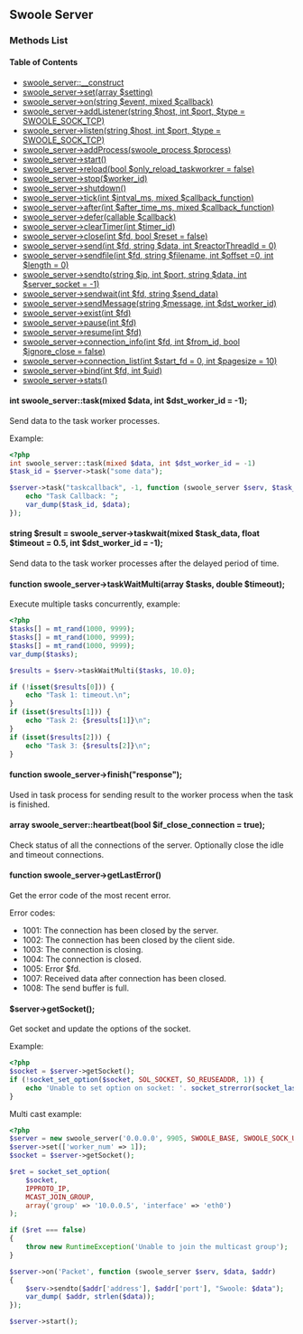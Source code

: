 ## Swoole Server

### Methods List

#### Table of Contents

- [swoole_server::__construct](/modules/swoole-server/methods/construct.md)
- [swoole_server->set(array $setting)](/modules/swoole-server/methods/set.md)
- [swoole_server->on(string $event, mixed $callback)](/modules/swoole-server/methods/on.md)
- [swoole_server->addListener(string $host, int $port, $type = SWOOLE_SOCK_TCP)](/modules/swoole-server/methods/addListener.md)
- [swoole_server->listen(string $host, int $port, $type = SWOOLE_SOCK_TCP)](/modules/swoole-server/methods/listen.md)
- [swoole_server->addProcess(swoole_process $process)](/modules/swoole-server/methods/addProcess.md)
- [swoole_server->start()](/modules/swoole-server/methods/start.md)
- [swoole_server->reload(bool $only_reload_taskworkrer = false)](/modules/swoole-server/methods/reload.md)
- [swoole_server->stop($worker_id)](/modules/swoole-server/methods/stop.md)
- [swoole_server->shutdown()](/modules/swoole-server/methods/shutdown.md)
- [swoole_server->tick(int $intval_ms, mixed $callback_function)](/modules/swoole-server/methods/tick.md)
- [swoole_server->after(int $after_time_ms, mixed $callback_function)](/modules/swoole-server/methods/after.md)
- [swoole_server->defer(callable $callback)](/modules/swoole-server/methods/defer.md)
- [swoole_server->clearTimer(int $timer_id)](/modules/swoole-server/methods/clearTimer.md)
- [swoole_server->close(int $fd, bool $reset = false)](/modules/swoole-server/methods/close.md)
- [swoole_server->send(int $fd, string $data, int $reactorThreadId = 0)](/modules/swoole-server/methods/send.md)
- [swoole_server->sendfile(int $fd, string $filename, int $offset =0, int $length = 0)](/modules/swoole-server/methods/sendfile.md)
- [swoole_server->sendto(string $ip, int $port, string $data, int $server_socket = -1)](/modules/swoole-server/methods/sendto.md)
- [swoole_server->sendwait(int $fd, string $send_data)](/modules/swoole-server/methods/send_wait.md)
- [swoole_server->sendMessage(string $message, int $dst_worker_id)](/modules/swoole-server/methods/sendMessage.md)
- [swoole_server->exist(int $fd)](/modules/swoole-server/methods/exit.md)
- [swoole_server->pause(int $fd)](/modules/swoole-server/methods/pause.md)
- [swoole_server->resume(int $fd)](/modules/swoole-server/methods/resume.md)
- [swoole_server->connection_info(int $fd, int $from_id, bool $ignore_close = false)](/modules/swoole-server/methods/connection_info.md)
- [swoole_server->connection_list(int $start_fd = 0, int $pagesize = 10)](/modules/swoole-server/methods/connection_list.md)
- [swoole_server->bind(int $fd, int $uid)](/modules/swoole-server/methods/bind.md)
- [swoole_server->stats()](/modules/swoole-server/methods/stats.md)


#### int swoole_server::task(mixed $data, int $dst_worker_id = -1);

Send data to the task worker processes.

Example:

``` php
<?php
int swoole_server::task(mixed $data, int $dst_worker_id = -1) 
$task_id = $server->task("some data");

$server->task("taskcallback", -1, function (swoole_server $serv, $task_id, $data) {
    echo "Task Callback: ";
    var_dump($task_id, $data);
});
```

#### string $result = swoole_server->taskwait(mixed $task_data, float $timeout = 0.5, int $dst_worker_id = -1);

Send data to the task worker processes after the delayed period of time.

#### function swoole_server->taskWaitMulti(array $tasks, double $timeout);

Execute multiple tasks concurrently, example:

``` php
<?php
$tasks[] = mt_rand(1000, 9999); 
$tasks[] = mt_rand(1000, 9999); 
$tasks[] = mt_rand(1000, 9999); 
var_dump($tasks);

$results = $serv->taskWaitMulti($tasks, 10.0);

if (!isset($results[0])) {
    echo "Task 1: timeout.\n";
}
if (isset($results[1])) {
    echo "Task 2: {$results[1]}\n";
}
if (isset($results[2])) {
    echo "Task 3: {$results[2]}\n";
}
```

#### function swoole_server->finish("response");

Used in task process for sending result to the worker process when the task is finished.

#### array swoole_server::heartbeat(bool $if_close_connection = true);

Check status of all the connections of the server. Optionally close the idle and timeout connections.

#### function swoole_server->getLastError()

Get the error code of the most recent error.

Error codes:
* 1001: The connection has been closed by the server.
* 1002: The connection has been closed by the client side.
* 1003: The connection is closing.
* 1004: The connection is closed.
* 1005: Error $fd.
* 1007: Received data after connection has been closed.
* 1008: The send buffer is full.

#### $server->getSocket();

Get socket and update the options of the socket.

Example:

``` php
<?php
$socket = $server->getSocket();
if (!socket_set_option($socket, SOL_SOCKET, SO_REUSEADDR, 1)) {
    echo 'Unable to set option on socket: '. socket_strerror(socket_last_error()) . PHP_EOL;
}
```

Multi cast example:

``` php
<?php
$server = new swoole_server('0.0.0.0', 9905, SWOOLE_BASE, SWOOLE_SOCK_UDP);
$server->set(['worker_num' => 1]);
$socket = $server->getSocket();

$ret = socket_set_option(
    $socket,
    IPPROTO_IP,
    MCAST_JOIN_GROUP,
    array('group' => '10.0.0.5', 'interface' => 'eth0')
);

if ($ret === false)
{
    throw new RuntimeException('Unable to join the multicast group');
}

$server->on('Packet', function (swoole_server $serv, $data, $addr)
{
    $serv->sendto($addr['address'], $addr['port'], "Swoole: $data");
    var_dump( $addr, strlen($data));
});

$server->start();
```
